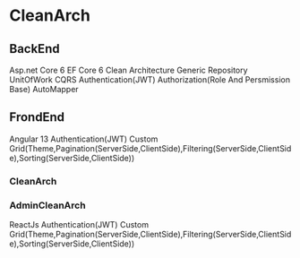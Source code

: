 # CleanArch

## BackEnd

Asp.net Core 6 
EF Core 6
Clean Architecture
Generic Repository
UnitOfWork
CQRS
Authentication(JWT)
Authorization(Role And Persmission Base)
AutoMapper

## FrondEnd

Angular 13
Authentication(JWT)
Custom Grid(Theme,Pagination(ServerSide,ClientSide),Filtering(ServerSide,ClientSide),Sorting(ServerSide,ClientSide))

### CleanArch

### AdminCleanArch

ReactJs
Authentication(JWT)
Custom Grid(Theme,Pagination(ServerSide,ClientSide),Filtering(ServerSide,ClientSide),Sorting(ServerSide,ClientSide))
